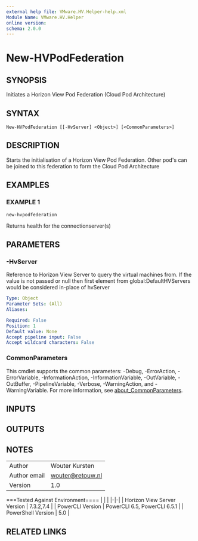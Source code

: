 ```yaml
---
external help file: VMware.HV.Helper-help.xml
Module Name: VMware.HV.Helper
online version:
schema: 2.0.0
---
```


# New-HVPodFederation

## SYNOPSIS
Initiates a Horizon View Pod Federation (Cloud Pod Architecture)

## SYNTAX

```
New-HVPodFederation [[-HvServer] <Object>] [<CommonParameters>]
```

## DESCRIPTION
Starts the initialisation of a Horizon View Pod Federation.
Other pod's can be joined to this federation to form the Cloud Pod Architecture

## EXAMPLES

### EXAMPLE 1
```
new-hvpodfederation
```

Returns health for the connectionserver(s)

## PARAMETERS

### -HvServer
Reference to Horizon View Server to query the virtual machines from.
If the value is not passed or null then
first element from global:DefaultHVServers would be considered in-place of hvServer

```yaml
Type: Object
Parameter Sets: (All)
Aliases:

Required: False
Position: 1
Default value: None
Accept pipeline input: False
Accept wildcard characters: False
```

### CommonParameters
This cmdlet supports the common parameters: -Debug, -ErrorAction, -ErrorVariable, -InformationAction, -InformationVariable, -OutVariable, -OutBuffer, -PipelineVariable, -Verbose, -WarningAction, and -WarningVariable. For more information, see [about_CommonParameters](http://go.microsoft.com/fwlink/?LinkID=113216).

## INPUTS

## OUTPUTS

## NOTES
| | |
|-|-|
| Author | Wouter Kursten |
| Author email | wouter@retouw.nl |
| Version | 1.0 |

===Tested Against Environment====
| | |
|-|-|
| Horizon View Server Version | 7.3.2,7.4 |
| PowerCLI Version | PowerCLI 6.5, PowerCLI 6.5.1 |
| PowerShell Version | 5.0 |

## RELATED LINKS
